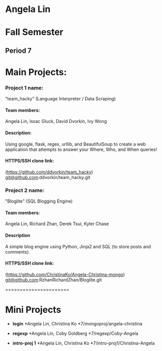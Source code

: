 Angela Lin
==========

# Fall Semester
Period 7
------------

# Main Projects:

### Project 1 name: 
"team_hacky" (Language Interpreter / Data Scraping)

#### Team members: 
Angela Lin, Issac Gluck, David Dvorkin, Ivy Wong

#### Description:
Using google, flask, regex, urllib, and BeautifulSoup to create a web application that attempts to answer your Where, Who, and When queries!

#### HTTPS/SSH clone link: 
(https://github.com/ddvorkin/team_hacky)
git@github.com:ddvorkin/team_hacky.git


### Project 2 name: 
"Bloglite" (SQL Blogging Engine)

#### Team members:
Angela Lin, Richard Zhan, Derek Tsui, Kyler Chase

#### Description
A simple blog engine using Python, Jinja2 and SQL (to store posts and comments).

#### HTTPS/SSH clone link:
(https://github.com/ChristinaKo/Angela-Christina-mongo)
git@github.com:RzhanRichardZhan/Bloglite.git

======================
# Mini Projects

* **login**
  *Angela Lin, Christina Ko
  *7/mongoproj/angela-christina

* **regexp**
  *Angela Lin, Coby Goldberg
  *7/regexp/Coby-Angela

* **intro-proj 1**
  *Angela Lin, Christina Ko
  *7/intro-proj1/Christina-Angela


